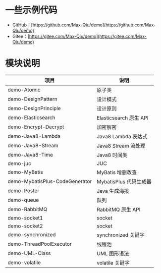# 一些示例代码

- GitHub：[https://github.com/Max-Qiu/demo](https://github.com/Max-Qiu/demo)
- Gitee：[https://gitee.com/Max-Qiu/demo](https://gitee.com/Max-Qiu/demo)

# 模块说明

项目 | 说明
---|---
demo-Atomic | 原子类
demo-DesignPattern | 设计模式
demo-DesignPrinciple | 设计原则
demo-Elasticsearch | Elasticsearch 原生 API
demo-Encrypt-Decrypt | 加密解密
demo-Java8-Lambda | Java8 Lambda 表达式
demo-Java8-Stream | Java8 Stream 流处理
demo-Java8-Time | Java8 时间类
demo-juc | JUC
demo-MyBatis | MyBatis 增删改查
demo-MybatisPlus-CodeGenerator | MybatisPlus 代码生成器
demo-Poster | Java 生成海报
demo-queue | 队列
demo-RabbitMQ | RabbitMQ 原生 API
demo-socket1 | socket
demo-socket2 | socket
demo-synchronized | synchronized 关键字
demo-ThreadPoolExecutor | 线程池
demo-UML-Class | UML 图形语法
demo-volatile | volatile 关键字

